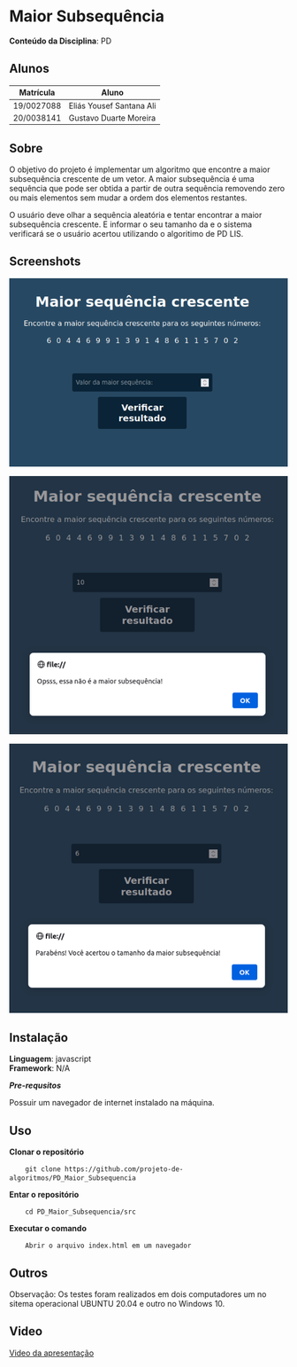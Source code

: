 # Maior Subsequência

**Conteúdo da Disciplina**: PD<br>

## Alunos
|Matrícula | Aluno |
| -- | -- |
| 19/0027088 |  Eliás Yousef Santana Ali |
| 20/0038141  | Gustavo Duarte Moreira |

## Sobre 
O objetivo do projeto é implementar um algoritmo que encontre a maior subsequência crescente de um vetor. A maior subsequência é uma sequência que pode ser obtida a partir de outra sequência removendo zero ou mais elementos sem mudar a ordem dos elementos restantes.

O usuário deve olhar a sequência aleatória e tentar encontrar a maior subsequência crescente. E informar o seu tamanho da e o sistema verificará se o usuário acertou utilizando o algoritimo de PD LIS.

## Screenshots


![Exemplo1](img/lis_exemplo1.png)


![Exemplo de troco 1](img/lis_exemplo2.png)



![Exemplo de troco 1](img/lis_exemplo3.png)



## Instalação 
**Linguagem**: javascript<br>
**Framework**: N/A<br>

***Pre-requsitos***

Possuir um navegador de internet instalado na máquina.

## Uso 
**Clonar o repositório**
```
    git clone https://github.com/projeto-de-algoritmos/PD_Maior_Subsequencia
```
**Entar o repositório**
```
    cd PD_Maior_Subsequencia/src
```
**Executar o comando**
```
    Abrir o arquivo index.html em um navegador
```
## Outros 
Observação: Os testes foram realizados em dois computadores um no sitema operacional UBUNTU 20.04 e outro no Windows 10.



## Video

[Video da apresentação](video/PD_Maior_Subsequencia.mp4)


